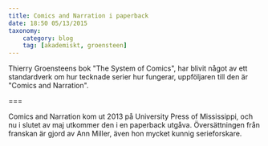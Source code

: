 ```yaml
---
title: Comics and Narration i paperback
date: 18:50 05/13/2015
taxonomy:
    category: blog
    tag: [akademiskt, groensteen]
---
```


Thierry Groensteens bok "The System of Comics", har blivit något av ett standardverk om hur tecknade serier hur fungerar, uppföljaren till den är "Comics and Narration".

===

Comics and Narration kom ut 2013 på University Press of Mississippi, och nu i slutet av maj utkommer den i en paperback utgåva. Översättningen från franskan är gjord av Ann Miller, även hon mycket kunnig serieforskare.
